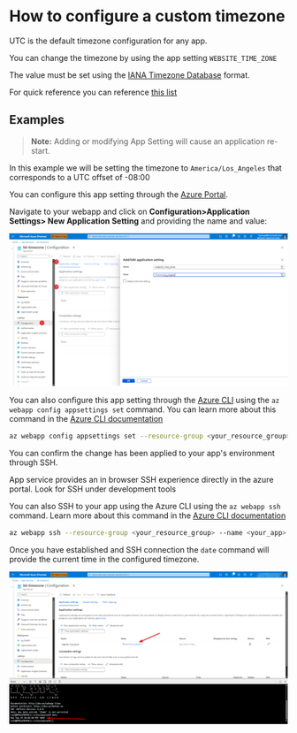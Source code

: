 # How to configure a custom timezone

UTC is the default timezone configuration for any app.

You can change the timezone by using the app setting `WEBSITE_TIME_ZONE`

The value must be set using the [IANA Timezone Database](https://www.iana.org/time-zones) format.

For quick reference you can reference [this list](https://en.wikipedia.org/wiki/List_of_tz_database_time_zones#List)


## Examples

> **Note:** Adding or modifying App Setting will cause an application re-start.

In this example we will be setting the timezone to `America/Los_Angeles` that corresponds to a UTC offset of -08:00

You can configure this app setting through the [Azure Portal](https://portal.azure.com).

Navigate to your webapp and click on **Configuration>Application Settings> New Application Setting** and providing the name and value:

![Timezone](.\media\timezone_appsettings_ui.png)


You can also configure this app setting through the [Azure CLI](https://learn.microsoft.com/en-us/cli/azure/) using the `az webapp config appsettings set` command. You can learn more about this command in the [Azure CLI documentation](https://learn.microsoft.com/cli/azure/webapp/config/appsettings?view=azure-cli-latest)

```bash
az webapp config appsettings set --resource-group <your_resource_group> --name <your_app> --settings WEBSITE_TIME_ZONE=America/Los_Angeles
```

You can confirm the change has been applied to your app's environment through SSH.

App service provides an in browser SSH experience directly in the azure portal. Look for SSH under development tools

You can also SSH to your app using the Azure CLI using the `az webapp ssh` command. Learn more about this command in the [Azure CLI documentation](https://learn.microsoft.com/cli/azure/webapp?view=azure-cli-latest#az-webapp-ssh)

```bash
az webapp ssh --resource-group <your_resource_group> --name <your_app>
```

Once you have established and SSH connection the `date` command will provide the current time in the configured timezone.

![](.\media\timezone_ssh.png)